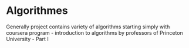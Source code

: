 # Algorithmes 
Generally project contains variety of algorithms starting simply with 
coursera program - introduction to algorithms by professors of Princeton University - Part I
